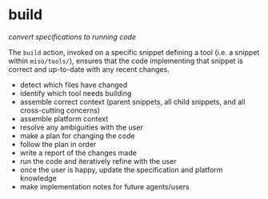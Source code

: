 # build
*convert specifications to running code*

The `build` action, invoked on a specific snippet defining a tool (i.e. a snippet within `miso/tools/`), ensures that the code implementing that snippet is correct and up-to-date with any recent changes.

- detect which files have changed
- identify which tool needs building
- assemble correct context (parent snippets, all child snippets, and all cross-cutting concerns)
- assemble platform context
- resolve any ambiguities with the user
- make a plan for changing the code
- follow the plan in order
- write a report of the changes made
- run the code and iteratively refine with the user
- once the user is happy, update the specification and platform knowledge
- make implementation notes for future agents/users